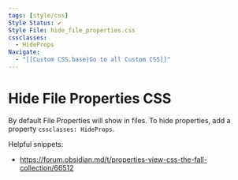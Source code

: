 ```yaml
---
tags: [style/css]
Style Status: ✔️
Style File: hide_file_properties.css
cssclasses:
  - HideProps
Navigate:
  - "[[Custom CSS.base|Go to all Custom CSS]]"
---
```

# Hide File Properties CSS

By default File Properties will show in files. To hide properties, add a property `cssclasses: HideProps`.

Helpful snippets:

- https://forum.obsidian.md/t/properties-view-css-the-fall-collection/66512

